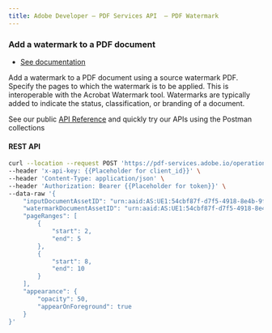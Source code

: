 ```yaml
---
title: Adobe Developer — PDF Services API  — PDF Watermark
---
```


<TextBlock slots="heading, buttons, text1, text2" hasCodeBlock theme="dark" className="bgBlue linking get-properties"/>

### Add a watermark to a PDF document

- [See documentation](/document-services/docs/overview/pdf-services-api/howtos/pdf-watermark-api/)

Add a watermark to a PDF document using a source watermark PDF. Specify the pages to which the watermark is to be applied. This is interoperable with the Acrobat Watermark tool. Watermarks are typically added to indicate the status, classification, or branding of a document.

See our public [API Reference](https://developer-stage.adobe.com/document-services/docs/apis/#tag/PDF-Watermark) and quickly try our APIs using the Postman collections

<CodeBlock slots="heading, code" repeat="1" languages="curl" />

#### REST API

```bash
curl --location --request POST 'https://pdf-services.adobe.io/operation/addwatermark' \
--header 'x-api-key: {{Placeholder for client_id}}' \
--header 'Content-Type: application/json' \
--header 'Authorization: Bearer {{Placeholder for token}}' \
--data-raw '{
    "inputDocumentAssetID": "urn:aaid:AS:UE1:54cbf87f-d7f5-4918-8e4b-9f68",
    "watermarkDocumentAssetID": "urn:aaid:AS:UE1:54cbf87f-d7f5-4918-8e4b-9f1878678e68",
    "pageRanges": [
        {
            "start": 2,
            "end": 5
        },
        {
            "start": 8,
            "end": 10
        }
    ],
    "appearance": {
        "opacity": 50,
        "appearOnForeground": true
    }
}'
```
